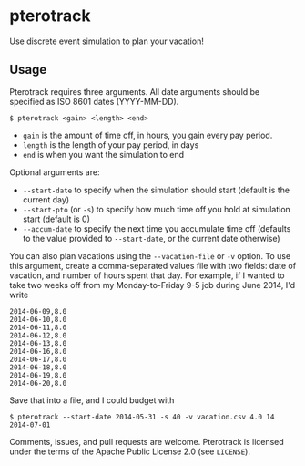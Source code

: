 # pterotrack

Use discrete event simulation to plan your vacation!

## Usage

Pterotrack requires three arguments.  All date arguments should be specified as
ISO 8601 dates (YYYY-MM-DD).

    $ pterotrack <gain> <length> <end>

* `gain` is the amount of time off, in hours, you gain every pay period.
* `length` is the length of your pay period, in days
* `end` is when you want the simulation to end

Optional arguments are:
* `--start-date` to specify when the simulation should start (default is the
  current day)
* `--start-pto` (or `-s`) to specify how much time off you hold at simulation start
  (default is 0)
* `--accum-date` to specify the next time you accumulate time off (defaults to
  the value provided to `--start-date`, or the current date otherwise)

You can also plan vacations using the `--vacation-file` or `-v` option.  To use
this argument, create a comma-separated values file with two fields: date of
vacation, and number of hours spent that day.  For example, if I wanted to take
two weeks off from my Monday-to-Friday 9-5 job during June 2014, I'd write

    2014-06-09,8.0
    2014-06-10,8.0
    2014-06-11,8.0
    2014-06-12,8.0
    2014-06-13,8.0
    2014-06-16,8.0
    2014-06-17,8.0
    2014-06-18,8.0
    2014-06-19,8.0
    2014-06-20,8.0

Save that into a file, and I could budget with

    $ pterotrack --start-date 2014-05-31 -s 40 -v vacation.csv 4.0 14 2014-07-01

Comments, issues, and pull requests are welcome.  Pterotrack is licensed under
the terms of the Apache Public License 2.0 (see `LICENSE`).
